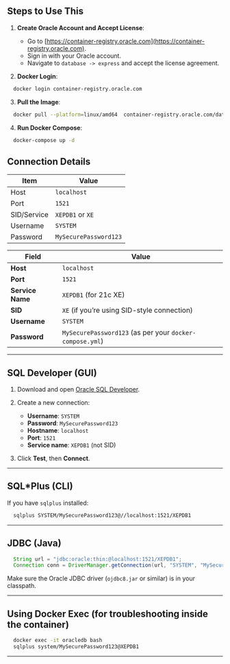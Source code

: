 ## Steps to Use This

1. **Create Oracle Account and Accept License**:

    * Go to [https://container-registry.oracle.com](https://container-registry.oracle.com).
    * Sign in with your Oracle account.
    * Navigate to `database -> express` and accept the license agreement.

2. **Docker Login**:

```bash
  docker login container-registry.oracle.com
```

3. **Pull the Image**:

```bash
  docker pull --platform=linux/amd64  container-registry.oracle.com/database/express:latest
```

4. **Run Docker Compose**:

```bash
  docker-compose up -d
```

## Connection Details

| Item        | Value                 |
| ----------- | --------------------- |
| Host        | `localhost`           |
| Port        | `1521`                |
| SID/Service | `XEPDB1` or `XE`      |
| Username    | `SYSTEM`              |
| Password    | `MySecurePassword123` |

| Field            | Value                                                    |
| ---------------- | -------------------------------------------------------- |
| **Host**         | `localhost`                                              |
| **Port**         | `1521`                                                   |
| **Service Name** | `XEPDB1` (for 21c XE)                                    |
| **SID**          | `XE` (if you’re using SID-style connection)              |
| **Username**     | `SYSTEM`                                                 |
| **Password**     | `MySecurePassword123` (as per your `docker-compose.yml`) |

---

## **SQL Developer (GUI)**

1. Download and open [Oracle SQL Developer](https://www.oracle.com/tools/downloads/sqldev-downloads.html).
2. Create a new connection:

    * **Username**: `SYSTEM`
    * **Password**: `MySecurePassword123`
    * **Hostname**: `localhost`
    * **Port**: `1521`
    * **Service name**: `XEPDB1` (not SID)
3. Click **Test**, then **Connect**.

---

## **SQL\*Plus (CLI)**

If you have `sqlplus` installed:

```bash
  sqlplus SYSTEM/MySecurePassword123@//localhost:1521/XEPDB1
```

---

## **JDBC (Java)**

```java
  String url = "jdbc:oracle:thin:@localhost:1521/XEPDB1";
  Connection conn = DriverManager.getConnection(url, "SYSTEM", "MySecurePassword123");
```

Make sure the Oracle JDBC driver (`ojdbc8.jar` or similar) is in your classpath.

---

## **Using Docker Exec (for troubleshooting inside the container)**

```bash
  docker exec -it oracledb bash
  sqlplus system/MySecurePassword123@XEPDB1
```

---
